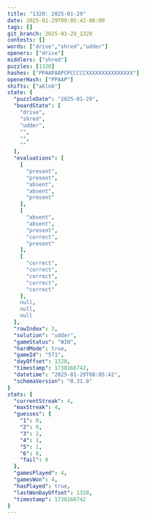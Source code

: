```yaml
---
title: "1320: 2025-01-29"
date: 2025-01-29T08:05:42-08:00
tags: []
git_branch: 2025-01-29_1320
contests: []
words: ["drive","shred","udder"]
openers: ["drive"]
middlers: ["shred"]
puzzles: [1320]
hashes: ["PPAAPAAPCPCCCCCXXXXXXXXXXXXXXX"]
openerHash: ["PPAAP"]
shifts: ["aklnb"]
state: {
  "puzzleDate": "2025-01-29",
  "boardState": [
    "drive",
    "shred",
    "udder",
    "",
    "",
    ""
  ],
  "evaluations": [
    [
      "present",
      "present",
      "absent",
      "absent",
      "present"
    ],
    [
      "absent",
      "absent",
      "present",
      "correct",
      "present"
    ],
    [
      "correct",
      "correct",
      "correct",
      "correct",
      "correct"
    ],
    null,
    null,
    null
  ],
  "rowIndex": 3,
  "solution": "udder",
  "gameStatus": "WIN",
  "hardMode": true,
  "gameId": "571",
  "dayOffset": 1320,
  "timestamp": 1738166742,
  "datetime": "2025-01-29T08:05:42",
  "schemaVersion": "0.31.0"
}
stats: {
  "currentStreak": 4,
  "maxStreak": 4,
  "guesses": {
    "1": 0,
    "2": 0,
    "3": 2,
    "4": 1,
    "5": 1,
    "6": 0,
    "fail": 0
  },
  "gamesPlayed": 4,
  "gamesWon": 4,
  "hasPlayed": true,
  "lastWonDayOffset": 1320,
  "timestamp": 1738166742
}
---
```

<!-- more -->

